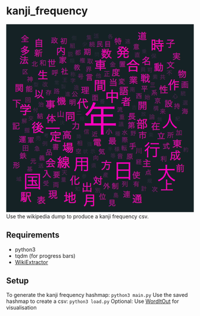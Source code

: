 # kanji_frequency
![Visualisation](https://raw.githubusercontent.com/taixhi/kanji_frequency/master/Kanji%20Frequency.png)
Use the wikipedia dump to produce a kanji frequency csv.
## Requirements
* python3
* tqdm (for progress bars)
* [WikiExtractor](https://github.com/attardi/wikiextractor)

## Setup
To generate the kanji frequency hashmap:
`python3 main.py`
Use the saved hashmap to create a csv:
`python3 load.py`
Optional:
Use [WordItOut](https://worditout.com) for visualisation
